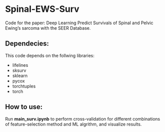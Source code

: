# Spinal-EWS-Surv
 Code for the paper: Deep Learning Predict Survivals of Spinal and Pelvic Ewing’s sarcoma with the SEER Database.
 
## Dependecies:
 This code depends on the follwing libraries:
 * lifelines
 * sksurv
 * sklearn
 * pycox
 * torchtuples
 * torch
 
## How to use:
 Run **main_surv.ipynb** to perform cross-validation for different combinations of feature-selection method and ML algrithm, and visualize results.
